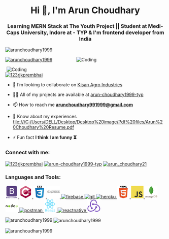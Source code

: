 <h1 align="center">Hi 👋, I'm Arun Choudhary </h1>
<h3 align="center">Learning MERN Stack at The Youth Project || Student at Medi-Caps University, Indore at - TYP & I'm frontend developer from India</h3>

<p align="left"> <img src="https://komarev.com/ghpvc/?username=arunchoudhary1999&label=Profile%20views&color=0e75b6&style=flat" alt="arunchoudhary1999" /> </p>

<img align="right" alt="Coding" width="280" src="https://cdn.dribbble.com/users/2657768/screenshots/15118489/media/9ca2af6ee34f7734a9c3e5d2e39dad4c.png?compress=1&resize=1600x1200" />

<p align="left"> <a href="https://github.com/ryo-ma/github-profile-trophy"><img src="https://github-profile-trophy.vercel.app/?username=arunchoudhary1999" alt="arunchoudhary1999" /></a> </p>

<img align="right" alt="Coding" width="500" src="https://cdn.dribbble.com/users/1201592/screenshots/9078494/media/422a760a51cef7de2fa3db9daf697853.gif" />

<p align="left"> <a href="https://twitter.com/123rjkprembhai" target="blank"><img src="https://img.shields.io/twitter/follow/123rjkprembhai?logo=twitter&style=for-the-badge" alt="123rjkprembhai" /></a> </p>

- 👯 I’m looking to collaborate on [Kisan Agro Industries](kisan-agro-industries.web.app)

- 👨‍💻 All of my projects are available at [arun-choudhary1999-typ](arun-choudhary1999-typ)

- 📫 How to reach me **arunchoudhary991999@gmail.com**

- 📄 Know about my experiences [file:///C:/Users/DELL/Desktop/Desktop%20image/Pdf%20files/Arun%20Choudhary%20Resume.pdf](file:///C:/Users/DELL/Desktop/Desktop%20image/Pdf%20files/Arun%20Choudhary%20Resume.pdf)

- ⚡ Fun fact **I think I am funny ⏳**

<h3 align="left">Connect with me:</h3>
<p align="left">
<a href="https://twitter.com/123rjkprembhai" target="blank"><img align="center" src="https://raw.githubusercontent.com/rahuldkjain/github-profile-readme-generator/master/src/images/icons/Social/twitter.svg" alt="123rjkprembhai" height="30" width="40" /></a>
<a href="https://linkedin.com/in/arun-choudhary1999-typ" target="blank"><img align="center" src="https://raw.githubusercontent.com/rahuldkjain/github-profile-readme-generator/master/src/images/icons/Social/linked-in-alt.svg" alt="arun-choudhary1999-typ" height="30" width="40" /></a>
<a href="https://instagram.com/arun_choudhary21" target="blank"><img align="center" src="https://raw.githubusercontent.com/rahuldkjain/github-profile-readme-generator/master/src/images/icons/Social/instagram.svg" alt="arun_choudhary21" height="30" width="40" /></a>
</p>

<h3 align="left">Languages and Tools:</h3>
<p align="left"> <a href="https://getbootstrap.com" target="_blank"> <img src="https://raw.githubusercontent.com/devicons/devicon/master/icons/bootstrap/bootstrap-plain-wordmark.svg" alt="bootstrap" width="40" height="40"/> </a> <a href="https://www.w3schools.com/cpp/" target="_blank"> <img src="https://raw.githubusercontent.com/devicons/devicon/master/icons/cplusplus/cplusplus-original.svg" alt="cplusplus" width="40" height="40"/> </a> <a href="https://www.w3schools.com/css/" target="_blank"> <img src="https://raw.githubusercontent.com/devicons/devicon/master/icons/css3/css3-original-wordmark.svg" alt="css3" width="40" height="40"/> </a> <a href="https://expressjs.com" target="_blank"> <img src="https://raw.githubusercontent.com/devicons/devicon/master/icons/express/express-original-wordmark.svg" alt="express" width="40" height="40"/> </a> <a href="https://firebase.google.com/" target="_blank"> <img src="https://www.vectorlogo.zone/logos/firebase/firebase-icon.svg" alt="firebase" width="40" height="40"/> </a> <a href="https://git-scm.com/" target="_blank"> <img src="https://www.vectorlogo.zone/logos/git-scm/git-scm-icon.svg" alt="git" width="40" height="40"/> </a> <a href="https://heroku.com" target="_blank"> <img src="https://www.vectorlogo.zone/logos/heroku/heroku-icon.svg" alt="heroku" width="40" height="40"/> </a> <a href="https://www.w3.org/html/" target="_blank"> <img src="https://raw.githubusercontent.com/devicons/devicon/master/icons/html5/html5-original-wordmark.svg" alt="html5" width="40" height="40"/> </a> <a href="https://developer.mozilla.org/en-US/docs/Web/JavaScript" target="_blank"> <img src="https://raw.githubusercontent.com/devicons/devicon/master/icons/javascript/javascript-original.svg" alt="javascript" width="40" height="40"/> </a> <a href="https://www.mongodb.com/" target="_blank"> <img src="https://raw.githubusercontent.com/devicons/devicon/master/icons/mongodb/mongodb-original-wordmark.svg" alt="mongodb" width="40" height="40"/> </a> <a href="https://nodejs.org" target="_blank"> <img src="https://raw.githubusercontent.com/devicons/devicon/master/icons/nodejs/nodejs-original-wordmark.svg" alt="nodejs" width="40" height="40"/> </a> <a href="https://postman.com" target="_blank"> <img src="https://www.vectorlogo.zone/logos/getpostman/getpostman-icon.svg" alt="postman" width="40" height="40"/> </a> <a href="https://reactjs.org/" target="_blank"> <img src="https://raw.githubusercontent.com/devicons/devicon/master/icons/react/react-original-wordmark.svg" alt="react" width="40" height="40"/> </a> <a href="https://reactnative.dev/" target="_blank"> <img src="https://reactnative.dev/img/header_logo.svg" alt="reactnative" width="40" height="40"/> </a> <a href="https://redux.js.org" target="_blank"> <img src="https://raw.githubusercontent.com/devicons/devicon/master/icons/redux/redux-original.svg" alt="redux" width="40" height="40"/> </a> </p>

<p><img align="left" src="https://github-readme-stats.vercel.app/api/top-langs?username=arunchoudhary1999&show_icons=true&locale=en&layout=compact" alt="arunchoudhary1999" /></p>

<p>&nbsp;<img align="center" src="https://github-readme-stats.vercel.app/api?username=arunchoudhary1999&show_icons=true&locale=en" alt="arunchoudhary1999" /></p>

<p><img align="center" src="https://github-readme-streak-stats.herokuapp.com/?user=arunchoudhary1999&" alt="arunchoudhary1999" /></p>
